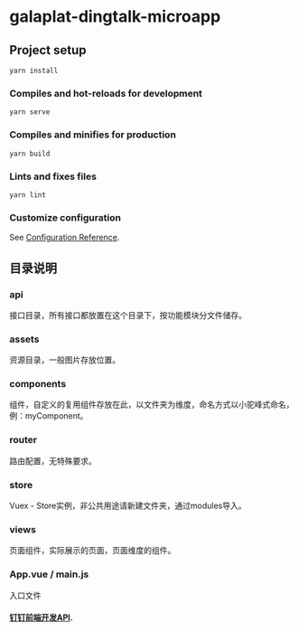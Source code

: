 # galaplat-dingtalk-microapp

## Project setup
```
yarn install
```

### Compiles and hot-reloads for development
```
yarn serve
```

### Compiles and minifies for production
```
yarn build
```

### Lints and fixes files
```
yarn lint
```

### Customize configuration
See [Configuration Reference](https://cli.vuejs.org/config/).

## 目录说明

### api

接口目录，所有接口都放置在这个目录下，按功能模块分文件储存。

### assets

资源目录，一般图片存放位置。

### components

组件，自定义的复用组件存放在此，以文件夹为维度，命名方式以小驼峰式命名，例：myComponent。

### router

路由配置，无特殊要求。

### store

Vuex - Store实例，非公共用途请新建文件夹，通过modules导入。

### views

页面组件，实际展示的页面，页面维度的组件。

### App.vue / main.js

入口文件

#### [钉钉前端开发API](https://ding-doc.dingtalk.com/doc#/dev/swk0bg).
